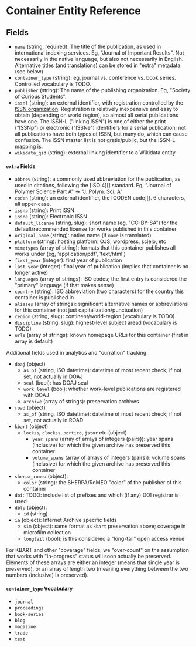
# Container Entity Reference

## Fields

- `name` (string, required): The title of the publication, as used in
  international indexing services. Eg, "Journal of Important Results". Not
  necessarily in the native language, but also not necessarily in English.
  Alternative titles (and translations) can be stored in "extra" metadata (see
  below)
- `container_type` (string): eg, journal vs. conference vs. book series.
  Controlled vocabulary is TODO.
- `publisher` (string): The name of the publishing organization. Eg, "Society
  of Curious Students".
- `issnl` (string): an external identifier, with registration controlled by the
  [ISSN organization](http://www.issn.org/). Registration is relatively
  inexpensive and easy to obtain (depending on world region), so almost all
  serial publications have one. The ISSN-L ("linking ISSN") is one of either
  the print ("ISSNp") or electronic ("ISSNe") identifiers for a serial
  publication; not all publications have both types of ISSN, but many do, which
  can cause confusion. The ISSN master list is not gratis/public, but the
  ISSN-L mapping is.
- `wikidata_qid` (string): external linking identifier to a Wikidata entity.

#### `extra` Fields

- `abbrev` (string): a commonly used abbreviation for the publication, as used
  in citations, following the [ISO 4][] standard. Eg, "Journal of Polymer
  Science Part A" -> "J. Polym. Sci. A"
- `coden` (string): an external identifier, the [CODEN code][]. 6 characters,
  all upper-case.
- `issnp` (string): Print ISSN
- `issne` (string): Electronic ISSN
- `default_license` (string, slug): short name (eg, "CC-BY-SA") for the
  default/recommended license for works published in this container
- `original_name` (string): native name (if `name` is translated)
- `platform` (string): hosting platform: OJS, wordpress, scielo, etc
- `mimetypes` (array of string): formats that this container publishes all works
  under (eg, 'application/pdf', 'text/html')
- `first_year` (integer): first year of publication
- `last_year` (integer): final year of publication (implies that container is no longer active)
- `languages` (array of strings): ISO codes; the first entry is considered the
  "primary" language (if that makes sense)
- `country` (string): ISO abbreviation (two characters) for the country this
  container is published in
- `aliases` (array of strings): significant alternative names or abbreviations
  for this container (not just capitalization/punctuation)
- `region` (string, slug): continent/world-region (vocabulary is TODO)
- `discipline` (string, slug): highest-level subject aread (vocabulary is TODO)
- `urls` (array of strings): known homepage URLs for this container (first in array is default)

Additional fields used in analytics and "curration" tracking:

- `doaj` (object)
  - `as_of` (string, ISO datetime): datetime of most recent check; if not set,
    not actually in DOAJ
  - `seal` (bool): has DOAJ seal
  - `work_level` (bool): whether work-level publications are registered with DOAJ
  - `archive` (array of strings): preservation archives
- `road` (object)
  - `as_of` (string, ISO datetime): datetime of most recent check; if not set,
    not actually in ROAD
- `kbart` (object)
  - `lockss`, `clockss`, `portico`, `jstor` etc (object)
    - `year_spans` (array of arrays of integers (pairs)): year spans (inclusive)
      for which the given archive has preserved this container
    - `volume_spans` (array of arrays of integers (pairs)): volume spans (inclusive)
      for which the given archive has preserved this container
- `sherpa_romeo` (object):
    - `color` (string): the SHERPA/RoMEO "color" of the publisher of this container
- `doi`: TODO: include list of prefixes and which (if any) DOI registrar is used
- `dblp` (object):
  - `id` (string)
- `ia` (object): Internet Archive specific fields
  - `sim` (object): same format as `kbart` preservation above; coverage in microfilm collection
  - `longtail` (bool): is this considered a "long-tail" open access venue

For KBART and other "coverage" fields, we "over-count" on the assumption that
works with "in-progress" status will soon actually be preserved. Elements of
these arrays are either an integer (means that single year is preserved), or an
array of length two (meaning everything between the two numbers (inclusive) is
preserved).

[CODEN]: https://en.wikipedia.org/wiki/CODEN

#### `container_type` Vocabulary

- `journal`
- `proceedings`
- `book-series`
- `blog`
- `magazine`
- `trade`
- `test`

